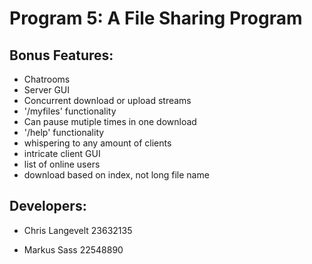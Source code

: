 # Program 5: A File Sharing Program

## Bonus Features:
- Chatrooms
- Server GUI
- Concurrent download or upload streams
- '/myfiles' functionality
- Can pause mutiple times in one download
- '/help' functionality
- whispering to any amount of clients
- intricate client GUI
- list of online users
- download based on index, not long file name

## Developers:
- Chris Langevelt 23632135

- Markus Sass 22548890
